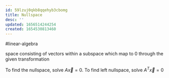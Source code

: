 ```yaml
---
id: 59lzuj0qkb8qqehyb3cbomg
title: Nullspace
desc: ''
updated: 1656514244254
created: 1654530813460
---
```

#linear-algebra 

space consisting of vectors within a subspace which map to 0 through the given transformation

To find the nullspace, solve $A\vec{x} = 0$. To find left nullspace, solve $A^T\vec{x} = 0$

